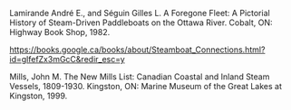 Lamirande André E., and Séguin Gilles L. A Foregone Fleet: A Pictorial History of Steam-Driven Paddleboats on the Ottawa River. Cobalt, ON: Highway Book Shop, 1982.

https://books.google.ca/books/about/Steamboat_Connections.html?id=glfefZx3mGcC&redir_esc=y

Mills, John M. The New Mills List: Canadian Coastal and Inland Steam Vessels, 1809-1930. Kingston, ON: Marine Museum of the Great Lakes at Kingston, 1999. 
